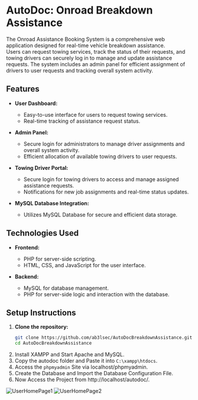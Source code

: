 # AutoDoc: Onroad Breakdown Assistance 

The Onroad Assistance Booking System is a comprehensive web application designed for real-time vehicle breakdown assistance.<br> Users can request towing services, track the status of their requests, and towing drivers can securely log in to manage and update assistance requests. The system includes an admin panel for efficient assignment of drivers to user requests and tracking overall system activity.

## Features

- **User Dashboard:**
  - Easy-to-use interface for users to request towing services.
  - Real-time tracking of assistance request status.
  
- **Admin Panel:**
  - Secure login for administrators to manage driver assignments and overall system activity.
  - Efficient allocation of available towing drivers to user requests.

- **Towing Driver Portal:**
  - Secure login for towing drivers to access and manage assigned assistance requests.
  - Notifications for new job assignments and real-time status updates.

- **MySQL Database Integration:**
  - Utilizes MySQL Database for secure and efficient data storage.

## Technologies Used

- **Frontend:**
  - PHP for server-side scripting.
  - HTML, CSS, and JavaScript for the user interface.
  
- **Backend:**
  - MySQL for database management.
  - PHP for server-side logic and interaction with the database.

## Setup Instructions

1. **Clone the repository:**
   ```bash
   git clone https://github.com/ab3lsec/AutoDocBreakdownAssistance.git
   cd AutoDocBreakdownAssistance
   ```
2. Install XAMPP and Start Apache and MySQL.
3. Copy the autodoc folder and Paste it into `C:\xampp\htdocs`.
4. Access the `phpmyadmin` Site via localhost/phpmyadmin.
5. Create the Database and Import the Database Configuration File.
6. Now Access the Project from http://localhost/autodoc/.
   
![UserHomePage1](https://github.com/ab3lsec/AutoDocBreakdownAssistance/assets/87868050/dad205a8-35b5-451c-9fac-c05fa6b910f2)
![UserHomePage2](https://github.com/ab3lsec/AutoDocBreakdownAssistance/assets/87868050/c398aca2-0b8f-4259-84c5-18891d7e66ac)

